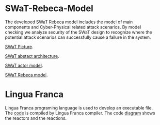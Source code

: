 # SWaT-Rebeca-Model
The developed  <a href="https://itrust.sutd.edu.sg/testbeds/secure-water-treatment-swat/">SWaT</a> Rebeca model includes the model of main components and Cyber-Physical related attack scenarios. By model checking we analyze security of the SWaT design to recognize where the potential attack scenarios can successfully cause a failure in the system.

<body>
    <p> <a href="https://github.com/fereidoun-moradi/SWaT-Rebeca-Model/blob/master/SWaT_Picture.pdf">SWaT Picture</a>.</p>
    <p><a href="https://github.com/fereidoun-moradi/SWaT-Rebeca-Model/blob/master/SWaT_Abstact_Architecture.pdf"> SWaT abstact architecture</a>.</p>
    <p><a href="https://github.com/fereidoun-moradi/SWaT-Rebeca-Model/blob/master/SWaT_Actor_Model.pdf">SWaT actor model</a>.</p>
    <p><a href="https://github.com/fereidoun-moradi/SWaT-Rebeca-Model/blob/master/SWaT_Time_V1.rebeca">SWaT Rebeca model</a>.</p>
  </body>

# Lingua Franca
Lingua Franca programing language is used to develop an executable file. The <a href="https://github.com/fereidoun-moradi/SWaT-Rebeca-Model/blob/master/SWaT.lf">code</a> is compiled by Lingua Franca compiler.
The code <a href="https://github.com/fereidoun-moradi/SWaT-Rebeca-Model/blob/master/SWaT_LF_Diagram.png">diagram</a> shows the reactors and the reactions.
